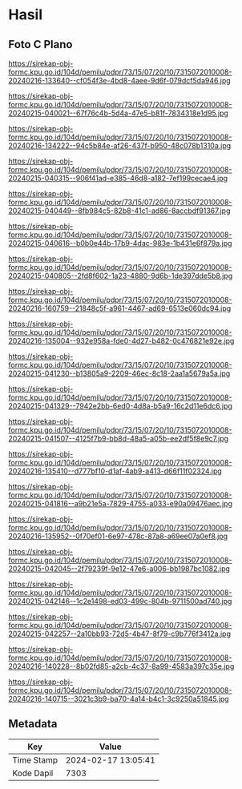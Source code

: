 # Hasil

## Foto C Plano

https://sirekap-obj-formc.kpu.go.id/104d/pemilu/pdpr/73/15/07/20/10/7315072010008-20240216-133640--cf054f3e-4bd8-4aee-9d6f-079dcf5da946.jpg

https://sirekap-obj-formc.kpu.go.id/104d/pemilu/pdpr/73/15/07/20/10/7315072010008-20240215-040021--67f76c4b-5d4a-47e5-b81f-7834318e1d95.jpg

https://sirekap-obj-formc.kpu.go.id/104d/pemilu/pdpr/73/15/07/20/10/7315072010008-20240216-134222--94c5b84e-af26-437f-b950-48c078b1310a.jpg

https://sirekap-obj-formc.kpu.go.id/104d/pemilu/pdpr/73/15/07/20/10/7315072010008-20240215-040315--906f41ad-e385-46d8-a182-7ef199cecae4.jpg

https://sirekap-obj-formc.kpu.go.id/104d/pemilu/pdpr/73/15/07/20/10/7315072010008-20240215-040449--8fb984c5-82b8-41c1-ad86-8accbdf91367.jpg

https://sirekap-obj-formc.kpu.go.id/104d/pemilu/pdpr/73/15/07/20/10/7315072010008-20240215-040616--b0b0e44b-17b9-4dac-983e-1b431e6f879a.jpg

https://sirekap-obj-formc.kpu.go.id/104d/pemilu/pdpr/73/15/07/20/10/7315072010008-20240215-040805--2fd8f602-1a23-4880-9d6b-1de397dde5b8.jpg

https://sirekap-obj-formc.kpu.go.id/104d/pemilu/pdpr/73/15/07/20/10/7315072010008-20240216-160759--21848c5f-a961-4467-ad69-6513e060dc94.jpg

https://sirekap-obj-formc.kpu.go.id/104d/pemilu/pdpr/73/15/07/20/10/7315072010008-20240216-135004--932e958a-fde0-4d27-b482-0c476821e92e.jpg

https://sirekap-obj-formc.kpu.go.id/104d/pemilu/pdpr/73/15/07/20/10/7315072010008-20240215-041230--b13805a9-2209-46ec-8c18-2aa1a5679a5a.jpg

https://sirekap-obj-formc.kpu.go.id/104d/pemilu/pdpr/73/15/07/20/10/7315072010008-20240215-041329--7942e2bb-6ed0-4d8a-b5a9-16c2d11e6dc6.jpg

https://sirekap-obj-formc.kpu.go.id/104d/pemilu/pdpr/73/15/07/20/10/7315072010008-20240215-041507--4125f7b9-bb8d-48a5-a05b-ee2df5f8e9c7.jpg

https://sirekap-obj-formc.kpu.go.id/104d/pemilu/pdpr/73/15/07/20/10/7315072010008-20240216-135410--d777bf10-d1af-4ab9-a413-d66f11f02324.jpg

https://sirekap-obj-formc.kpu.go.id/104d/pemilu/pdpr/73/15/07/20/10/7315072010008-20240215-041816--a9b21e5a-7829-4755-a033-e90a09476aec.jpg

https://sirekap-obj-formc.kpu.go.id/104d/pemilu/pdpr/73/15/07/20/10/7315072010008-20240216-135952--0f70ef01-6e97-478c-87a8-a69ee07a0ef8.jpg

https://sirekap-obj-formc.kpu.go.id/104d/pemilu/pdpr/73/15/07/20/10/7315072010008-20240215-042045--2f79239f-9e12-47e6-a006-bb1987bc1082.jpg

https://sirekap-obj-formc.kpu.go.id/104d/pemilu/pdpr/73/15/07/20/10/7315072010008-20240215-042146--1c2e1498-ed03-499c-804b-9711500ad740.jpg

https://sirekap-obj-formc.kpu.go.id/104d/pemilu/pdpr/73/15/07/20/10/7315072010008-20240215-042257--2a10bb93-72d5-4b47-8f79-c9b776f3412a.jpg

https://sirekap-obj-formc.kpu.go.id/104d/pemilu/pdpr/73/15/07/20/10/7315072010008-20240216-140228--8b02fd85-a2cb-4c37-8a99-4583a397c35e.jpg

https://sirekap-obj-formc.kpu.go.id/104d/pemilu/pdpr/73/15/07/20/10/7315072010008-20240216-140715--3021c3b9-ba70-4a14-b4c1-3c9250a51845.jpg


## Metadata

| Key        | Value               |
| ---------- | ------------------- |
| Time Stamp | 2024-02-17 13:05:41 |
| Kode Dapil | 7303                |




